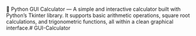 🧮 Python GUI Calculator — A simple and interactive calculator built with Python’s Tkinter library. It supports basic arithmetic operations, square root calculations, and trigonometric functions, all within a clean graphical interface.# GUI-Calculator
